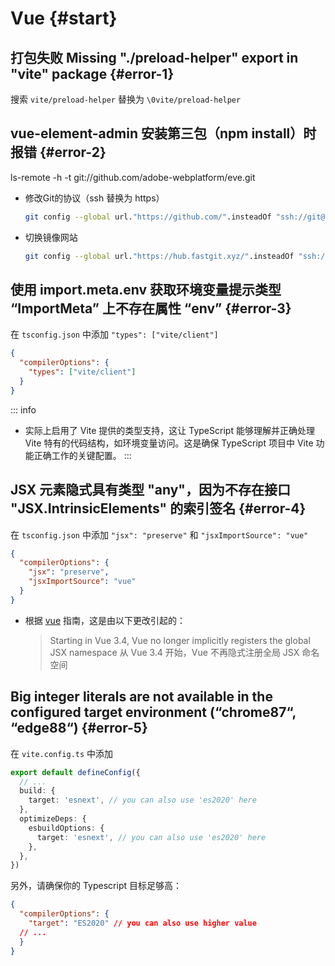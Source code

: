 # Vue {#start}

## 打包失败 Missing "./preload-helper" export in "vite" package {#error-1}

搜索 `vite/preload-helper` 替换为 `\0vite/preload-helper`

## vue-element-admin 安装第三包（npm install）时报错 {#error-2}

ls-remote -h -t git://github.com/adobe-webplatform/eve.git

- 修改Git的协议（ssh 替换为 https）

  ```sh
  git config --global url."https://github.com/".insteadOf "ssh://git@github.com/"
  ```

- 切换镜像网站

  ```sh
  git config --global url."https://hub.fastgit.xyz/".insteadOf "ssh://git@github.com/"
  ```

## 使用 import.meta.env 获取环境变量提示类型 “ImportMeta” 上不存在属性 “env” {#error-3}

在 `tsconfig.json` 中添加 `"types": ["vite/client"]`

```json
{
  "compilerOptions": {
    "types": ["vite/client"]
  }
}
```

::: info

- 实际上启用了 Vite 提供的类型支持，这让 TypeScript 能够理解并正确处理 Vite 特有的代码结构，如环境变量访问。这是确保 TypeScript 项目中 Vite 功能正确工作的关键配置。
  :::

## JSX 元素隐式具有类型 "any"，因为不存在接口 "JSX.IntrinsicElements" 的索引签名 {#error-4}

在 `tsconfig.json` 中添加 `"jsx": "preserve"` 和 `"jsxImportSource": "vue"`

```json
{
  "compilerOptions": {
    "jsx": "preserve",
    "jsxImportSource": "vue"
  }
}
```

- 根据 [vue](https://vuejs.org/guide/extras/render-function.html#jsx-type-inference) 指南，这是由以下更改引起的：

  > Starting in Vue 3.4, Vue no longer implicitly registers the global JSX namespace
  > 从 Vue 3.4 开始，Vue 不再隐式注册全局 JSX 命名空间

## Big integer literals are not available in the configured target environment (“chrome87“, “edge88“) {#error-5}

在 `vite.config.ts` 中添加

```ts
export default defineConfig({
  // ...
  build: {
    target: 'esnext', // you can also use 'es2020' here
  },
  optimizeDeps: {
    esbuildOptions: {
      target: 'esnext', // you can also use 'es2020' here
    },
  },
})
```

另外，请确保你的 Typescript 目标足够高：

```json
{
  "compilerOptions": {
    "target": "ES2020" // you can also use higher value
  // ...
  }
}
```
